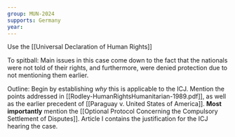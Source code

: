 ```yaml
---
group: MUN-2024
supports: Germany
year:
---
```

Use the [[Universal Declaration of Human Rights]]

To spitball:
	Main issues in this case come down to the fact that the nationals were not told of their rights, and furthermore, were denied protection due to not mentioning them earlier. 

Outline:
Begin by establishing *why* this is applicable to the ICJ. Mention the points addressed in [[Rodley-HumanRightsHumanitarian-1989.pdf]], as well as the earlier precedent of [[Paraguay v. United States of America]]. **Most importantly** mention the [[Optional Protocol Concerning the Compulsory Settlement of Disputes]]. Article I contains the justification for the ICJ hearing the case.